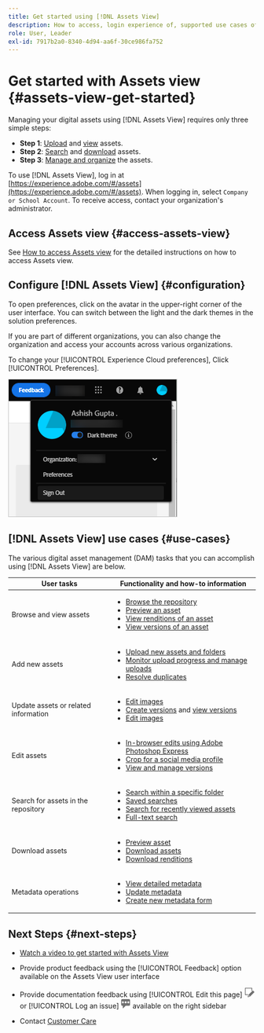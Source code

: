 ```yaml
---
title: Get started using [!DNL Assets View]
description: How to access, login experience of, supported use cases of, and known issues of [!DNL Assets View].
role: User, Leader
exl-id: 7917b2a0-8340-4d94-aa6f-30ce986fa752
---
```

# Get started with Assets view {#assets-view-get-started}

<!-- TBD: Make links for these steps. -->

Managing your digital assets using [!DNL Assets View] requires only three simple steps:

* **Step 1**: [Upload](/help/assets/add-delete-assets-view.md) and [view](/help/assets/navigate-assets-view.md) assets.
* **Step 2**: [Search](/help/assets/search-assets-view.md) and [download](/help/assets/manage-organize-assets-view.md#download) assets.
* **Step 3**: [Manage and organize](/help/assets/manage-organize-assets-view.md) the assets.

To use [!DNL Assets View], log in at [https://experience.adobe.com/#/assets](https://experience.adobe.com/#/assets). When logging in, select `Company or School Account`. To receive access, contact your organization's administrator.

<!--In addition, more reference information that can be helpful is [understanding of the user interface](/help/assets/navigate-assets-view.md), [list of use cases](#use-cases), [supported file types](/help/assets/supported-file-formats-assets-view.md), and [known issues](/help/assets/release-notes.md#known-issues).
-->

## Access Assets view {#access-assets-view}

See [How to access Assets view](/help/assets/assets-view-introduction.md#how-to-access-assets-view) for the detailed instructions on how to access Assets view.

## Configure [!DNL Assets View] {#configuration}

To open preferences, click on the avatar in the upper-right corner of the user interface. You can switch between the light and the dark themes in the solution preferences.

If you are part of different organizations, you can also change the organization and access your accounts across various organizations.

To change your [!UICONTROL Experience Cloud preferences], Click [!UICONTROL Preferences].

![Preference to switch dark and light theme](assets/theme-change.png)

## [!DNL Assets View] use cases {#use-cases}

The various digital asset management (DAM) tasks that you can accomplish using [!DNL Assets View] are below.

| User tasks | Functionality and how-to information |
|-----|------|
| Browse and view assets | <ul> <li>[Browse the repository](/help/assets/navigate-assets-view.md#view-assets-and-details) </li> <li> [Preview an asset](/help/assets/navigate-assets-view.md#preview-assets) <li> [View renditions of an asset](/help/assets/add-delete-assets-view.md#renditions) </li> <li>[View versions of an asset](/help/assets/manage-organize-assets-view.md#view-versions)</li></ul> |
| Add new assets | <ul> <li>[Upload new assets and folders](/help/assets/add-delete-assets-view.md)</li> <li>[Monitor upload progress and manage uploads](/help/assets/add-delete-assets-view.md#upload-progress)</li> <li>[Resolve duplicates](/help/assets/add-delete-assets-view.md)</li> </ul> |
| Update assets or related information | <ul> <li>[Edit images](/help/assets/edit-images-assets-view.md)</li> <li>[Create versions](/help/assets/manage-organize-assets-view.md#create-versions) and [view versions](/help/assets/manage-organize-assets-view.md#view-versions)</li> <li>[Edit images](/help/assets/edit-images-assets-view.md)</li> </ul> |
| Edit assets | <ul> <li>[In-browser edits using Adobe Photoshop Express](/help/assets/edit-images-assets-view.md)</li> <li>[Crop for a social media profile](/help/assets/edit-images-assets-view.md#crop-straighten-images)</li> <li>[View and manage versions](/help/assets/manage-organize-assets-view.md#view-versions)</li></ul></ul> |
| Search for assets in the repository | <ul> <li>[Search within a specific folder](/help/assets/search-assets-view.md#refine-search-results)</li> <li>[Saved searches](/help/assets/search-assets-view.md#saved-search)</li> <li>[Search for recently viewed assets](/help/assets/search-assets-view.md)</li> <li>[Full-text search](/help/assets/search-assets-view.md) |
| Download assets | <ul> <li> [Preview asset](/help/assets/navigate-assets-view.md#preview-assets) </li> <li> [Download assets](/help/assets/manage-organize-assets-view.md#download) <li> [Download renditions](/help/assets/add-delete-assets-view.md#renditions) </li></ul> |
| Metadata operations | <ul> <li>[View detailed metadata](/help/assets/metadata-assets-view.md) </li> <li> [Update metadata](/help/assets/metadata-assets-view.md#update-metadata)</li> <li> [Create new metadata form](/help/assets/metadata-assets-view.md#metadata-forms) </li> </ul> |

## Next Steps {#next-steps}

* [Watch a video to get started with Assets View](https://experienceleague.adobe.com/docs/experience-manager-learn/assets-essentials/getting-started.html)

* Provide product feedback using the [!UICONTROL Feedback] option available on the Assets View user interface

* Provide documentation feedback using [!UICONTROL Edit this page] ![edit the page](assets/do-not-localize/edit-page.png) or [!UICONTROL Log an issue] ![create a GitHub issue](assets/do-not-localize/github-issue.png) available on the right sidebar

* Contact [Customer Care](https://experienceleague.adobe.com/?support-solution=General#support)


<!--TBD: Merge the below rows in the table when the use cases are documented/available.

| How do I delete assets? | <ul> <li>[Delete assets](/help/assets/manage-organize.md)</li> <li>Recover deleted assets</li> <li>Permanently delete assets</li> </ul> |
| How do I share assets or find shared assets? | <ul> <li>Shared by me</li> <li>Shared with me</li> <li>Share for comments and review</li> <li>Unshare assets</li> </ul> |
| How do I collaborate with others and get my assets reviewed | <ul> <li>Share for review</li> <li>Provide comments. Resolve and filter comments</li> <li>Annotations on images</li> <li>Assign tasks to specific users and prioritize</li> </ul> |

-->

<!-- 

## ![feedback icon](assets/do-not-localize/feedback-icon.png) Provide product feedback {#provide-feedback}

Adobe welcomes feedback about the solution. To provide feedback without even switching your working application, use the [!UICONTROL Feedback] option in the user interface. It also lets you attach files such as screenshots or video recording of an issue.

  ![feedback option in the interface](assets/feedback-panel.png)

To provide feedback for documentation, click [!UICONTROL Edit this page] ![edit the page](assets/do-not-localize/edit-page.png) or [!UICONTROL Log an issue] ![create a GitHub issue](assets/do-not-localize/github-issue.png) from the right sidebar. You can do one of the following: 

* Make the content updates and submit a GitHub pull request.
* Create an issue or ticket in GitHub. Retain the automatically populated article name when creating an issue.

-->
<!--
>[!MORELIKETHIS]
>
>* [Understand the user interface](/help/assets/navigate-asssets-view.md).
>* [Release notes and known issues](/help/assets/release-notes.md).
>* [Supported file types](/help/assets/supported-file-formats.md).
-->
